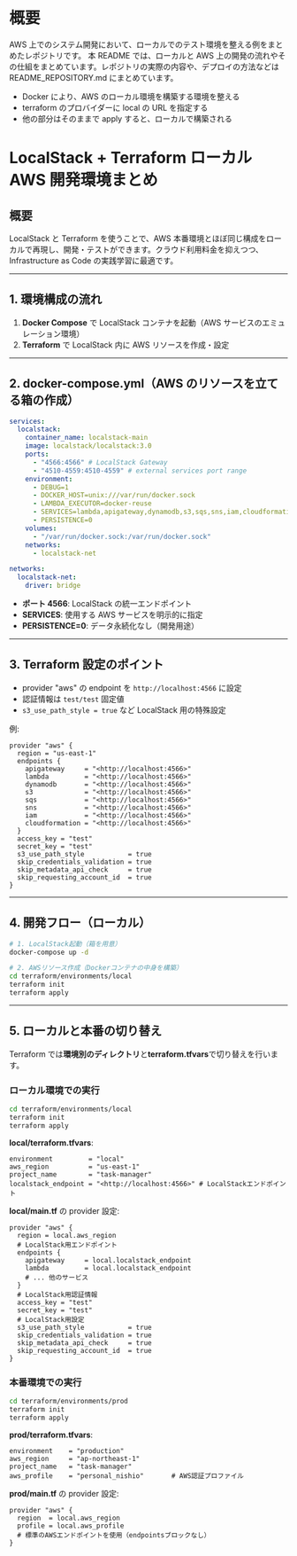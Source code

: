 # 概要

AWS 上でのシステム開発において、ローカルでのテスト環境を整える例をまとめたレポジトリです。
本 README では、ローカルと AWS 上の開発の流れやその仕組をまとめています。レポジトリの実際の内容や、デプロイの方法などは README_REPOSITORY.md にまとめています。

- Docker により、AWS のローカル環境を構築する環境を整える
- terraform のプロバイダーに local の URL を指定する
- 他の部分はそのままで apply すると、ローカルで構築される

# LocalStack + Terraform ローカル AWS 開発環境まとめ

## 概要

LocalStack と Terraform を使うことで、AWS 本番環境とほぼ同じ構成をローカルで再現し、開発・テストができます。クラウド利用料金を抑えつつ、Infrastructure as Code の実践学習に最適です。

---

## 1. 環境構成の流れ

1. **Docker Compose** で LocalStack コンテナを起動（AWS サービスのエミュレーション環境）
2. **Terraform** で LocalStack 内に AWS リソースを作成・設定

---

## 2. docker-compose.yml（AWS のリソースを立てる箱の作成）

```yaml
services:
  localstack:
    container_name: localstack-main
    image: localstack/localstack:3.0
    ports:
      - "4566:4566" # LocalStack Gateway
      - "4510-4559:4510-4559" # external services port range
    environment:
      - DEBUG=1
      - DOCKER_HOST=unix:///var/run/docker.sock
      - LAMBDA_EXECUTOR=docker-reuse
      - SERVICES=lambda,apigateway,dynamodb,s3,sqs,sns,iam,cloudformation
      - PERSISTENCE=0
    volumes:
      - "/var/run/docker.sock:/var/run/docker.sock"
    networks:
      - localstack-net

networks:
  localstack-net:
    driver: bridge
```

- **ポート 4566**: LocalStack の統一エンドポイント
- **SERVICES**: 使用する AWS サービスを明示的に指定
- **PERSISTENCE=0**: データ永続化なし（開発用途）

---

## 3. Terraform 設定のポイント

- provider "aws" の endpoint を `http://localhost:4566` に設定
- 認証情報は `test/test` 固定値
- `s3_use_path_style = true` など LocalStack 用の特殊設定

例:

```hcl
provider "aws" {
  region = "us-east-1"
  endpoints {
    apigateway     = "<http://localhost:4566>"
    lambda         = "<http://localhost:4566>"
    dynamodb       = "<http://localhost:4566>"
    s3             = "<http://localhost:4566>"
    sqs            = "<http://localhost:4566>"
    sns            = "<http://localhost:4566>"
    iam            = "<http://localhost:4566>"
    cloudformation = "<http://localhost:4566>"
  }
  access_key = "test"
  secret_key = "test"
  s3_use_path_style           = true
  skip_credentials_validation = true
  skip_metadata_api_check     = true
  skip_requesting_account_id  = true
}
```

---

## 4. 開発フロー（ローカル）

```bash
# 1. LocalStack起動（箱を用意）
docker-compose up -d

# 2. AWSリソース作成（Dockerコンテナの中身を構築）
cd terraform/environments/local
terraform init
terraform apply
```

---

## 5. ローカルと本番の切り替え

Terraform では**環境別のディレクトリ**と**terraform.tfvars**で切り替えを行います。

### ローカル環境での実行

```bash
cd terraform/environments/local
terraform init
terraform apply

```

**local/terraform.tfvars**:

```hcl
environment         = "local"
aws_region          = "us-east-1"
project_name        = "task-manager"
localstack_endpoint = "<http://localhost:4566>" # LocalStackエンドポイント
```

**local/main.tf** の provider 設定:

```hcl
provider "aws" {
  region = local.aws_region
  # LocalStack用エンドポイント
  endpoints {
    apigateway     = local.localstack_endpoint
    lambda         = local.localstack_endpoint
    # ... 他のサービス
  }
  # LocalStack用認証情報
  access_key = "test"
  secret_key = "test"
  # LocalStack用設定
  s3_use_path_style           = true
  skip_credentials_validation = true
  skip_metadata_api_check     = true
  skip_requesting_account_id  = true
}

```

### **本番環境**での実行

```bash
cd terraform/environments/prod
terraform init
terraform apply
```

**prod/terraform.tfvars**:

```hcl
environment    = "production"
aws_region     = "ap-northeast-1"
project_name   = "task-manager"
aws_profile    = "personal_nishio"       # AWS認証プロファイル
```

**prod/main.tf** の provider 設定:

```hcl
provider "aws" {
  region  = local.aws_region
  profile = local.aws_profile
  # 標準のAWSエンドポイントを使用（endpointsブロックなし）
}
```
